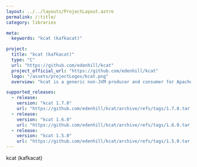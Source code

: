 ```yaml
---
layout: ../../layouts/ProjectLayout.astro
permalink: /:title/
category: libraries

meta:
  keywords: "kcat (kafkacat)"

project:
  title: "kcat (kafkacat)"
  type: "C"
  url: "https://github.com/edenhill/kcat"
  project_official_url: "https://github.com/edenhill/kcat"
  logo: "/assets/projectLogos/kcat.png"
  overview: "kcat is a generic non-JVM producer and consumer for Apache Kafka >=0.8, think of it as a netcat for Kafka.In producer mode kcat reads messages from stdin, delimited with a configurable delimiter (-D, defaults to newline), and produces them to the provided Kafka cluster (-b), topic (-t) and partition (-p).In consumer mode kcat reads messages from a topic and partition and prints them to stdout using the configured message delimiter."

supported_releases:
  - release:
    version: "kcat 1.7.0"
    url: "https://github.com/edenhill/kcat/archive/refs/tags/1.7.0.tar.gz"
  - release:
    version: "kcat 1.6.0"
    url: "https://github.com/edenhill/kcat/archive/refs/tags/1.6.0.tar.gz"
  - release:
    version: "kcat 1.5.0"
    url: "https://github.com/edenhill/kcat/archive/refs/tags/1.5.0.tar.gz"
---
```


<p>kcat (kafkacat)</p>
